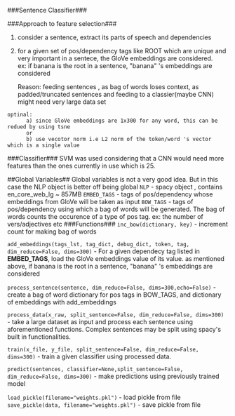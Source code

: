 ###Sentence Classifier###

###Approach to feature selection###
  1) consider a sentence, extract its parts of speech and dependencies
  2) for a given set of pos/dependency tags like ROOT which are unique and very important in a sentece, the GloVe embeddings are considered.  
  	 ex: if banana is the root in a sentence,   "banana" 's embeddings are considered

     Reason: feeding sentences , as bag of words loses context, as padded/truncated sentences and feeding to a classier(maybe CNN) might need very large data set

    optinal: 
          a) since GloVe embeddings are 1x300 for any word, this can be redued by using tsne
          or
          b) use vecotor norm i.e L2 norm of the token/word 's vector which is a single value

###Classifier###
SVM was used considering that a CNN would need more features than the ones currently in use which is 25.

##Global Variables##
Global variables is not a very good idea. But in this case the NLP object is better off being global
`NLP` - spacy object , contains en_core_web_lg ~ 857MB
`EMBED_TAGS` - tags of pos/dependency whose embeddings from GloVe will be taken as input
`BOW_TAGS` - tags of pos/dependency using which a bag of words will be generated. 
 The bag of words counts the occurence of a type of pos tag. ex: the number of vers/adjectives etc
###Functions###
`inc_bow(dictionary, key)` - increment count for making bag of words


`add_embeddings(tags_lst, tag_dict, debug_dict, token, tag, dim_reduce=False, dims=300)` - 
For a given dependecy tag listed in **EMBED_TAGS**, load the GloVe embeddings value of its value.
as mentioned above,  if banana is the root in a sentence,   "banana" 's embeddings are considered

`process_sentence(sentence, dim_reduce=False, dims=300,echo=False)` - create a bag of word dictionary for pos tags in BOW_TAGS, and dictionary of embeddings with add_embeddings

`process_data(x_raw, split_sentence=False, dim_reduce=False, dims=300)` - take a large dataset as input and process each sentence using aforementioned functions. Complex sentences may be split using spacy's built in functionalities.

`train(x_file, y_file, split_sentence=False, dim_reduce=False, dims=300)` - train a given classifier using processed data.

`predict(sentences, classifier=None,split_sentence=False, dim_reduce=False, dims=300)` - make predictions using previously trained model

`load_pickle(filename="weights.pkl")` - load pickle from file
`save_pickle(data, filename="weights.pkl")` - save pickle from file